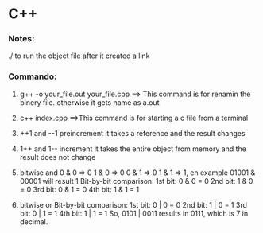 # C++

### Notes:
./ to run the object file after it created a link
### Commando:

1) g++ -o your_file.out your_file.cpp ==> This command is for renamin the binery file. otherwise it gets name as a.out
2) c++ index.cpp ==>This command is for starting a c file from a terminal
3) ++1 and --1 preincrement it takes a reference and the result changes
4) 1++ and 1-- increment it takes the entire object from memory and the result does not change
5) bitwise and 0 & 0 =>  0   1 & 0 => 0   0 & 1 => 0   1 & 1 => 1, en example 01001 & 00001 will result 1
Bit-by-bit comparison:
1st bit: 0 & 0 = 0
2nd bit: 1 & 0 = 0
3rd bit: 0 & 1 = 0
4th bit: 1 & 1 = 1

6) bitwise or 
Bit-by-bit comparison:
1st bit: 0 | 0 = 0
2nd bit: 1 | 0 = 1
3rd bit: 0 | 1 = 1
4th bit: 1 | 1 = 1
So, 0101 | 0011 results in 0111, which is 7 in decimal.